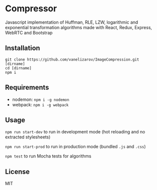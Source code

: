# Compressor

Javascript implementation of Huffman, RLE, LZW, logarithmic and exponential transformation algorithms made with React, Redux, Express, WebRTC and Bootstrap

## Installation

```
git clone https://github.com/vanelizarov/ImageCompression.git [dirname]
cd [dirname]
npm i
```

## Requirements
* nodemon: `npm i -g nodemon`
* webpack: `npm i -g webpack`

## Usage
`npm run start-dev` to run in development mode (hot reloading and no extracted stylesheets)

`npm run start-prod` to run in production mode (bundled `.js` and `.css`)

`npm test` to run Mocha tests for algorithms

## License
MIT